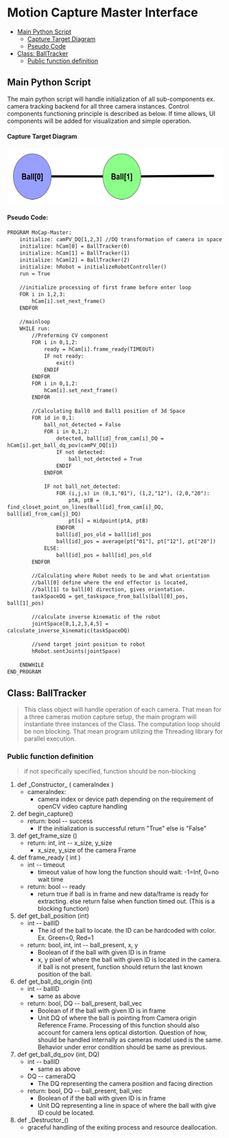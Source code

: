 
# Motion Capture Master Interface
- [Main Python Script](#main-python-script)
  * [Capture Target Diagram](#capture-target-diagram)
  * [Pseudo Code](#pseudo-code-)
- [Class: BallTracker](#class--balltracker)
  * [Public function definition](#public-function-definition)

## Main Python Script

The main python script will handle initialization of all sub-components ex. camera tracking backend for all three camera instances. Control components functioning principle is described as below. If time allows, UI components will be added for visualization and simple operation.

#### Capture Target Diagram
<img src="./Images/Capture_Target_Diagram.png" width="600" height="130">

#### Pseudo Code:  
~~~~
PROGRAM MoCap-Master:
    initialize: camPV_DQ[1,2,3] //DQ transformation of camera in space
    initialize: hCam[0] = BallTracker(0)
    initialize: hCam[1] = BallTracker(1)
    initialize: hCam[2] = BallTracker(2)
    initialize: hRobot = initializeRobotController()
    run = True

    //initialize processing of first frame before enter loop
    FOR i in 1,2,3:
        hCam[i].set_next_frame()
    ENDFOR

    //mainloop
    WHILE run:
        //Preforming CV component
        FOR i in 0,1,2:
            ready = hCam[i].frame_ready(TIMEOUT)
            IF not ready:
                exit()
            ENDIF
        ENDFOR
        FOR i in 0,1,2:
            hCam[i].set_next_frame()
        ENDFOR

        //Calculating Ball0 and Ball1 position of 3d Space
        FOR id in 0,1:
            ball_not_detected = False
            FOR i in 0,1,2:
                detected, ball[id]_from_cam[i]_DQ = hCam[i].get_ball_dq_pov(camPV_DQ[i])
                IF not detected:
                    ball_not_detected = True
                ENDIF
            ENDFOR

            IF not ball_not_detected:
                FOR (i,j,s) in (0,1,"01"), (1,2,"12"), (2,0,"20"):
                    ptA, ptB = find_closet_point_on_lines(ball[id]_from_cam[i]_DQ, ball[id]_from_cam[j]_DQ)
                    pt[s] = midpoint(ptA, ptB)
                ENDFOR
                ball[id]_pos_old = ball[id]_pos
                ball[id]_pos = average(pt["01"], pt["12"], pt["20"])
            ELSE:
                ball[id]_pos = ball[id]_pos_old
        ENDFOR

        //Calculating where Robot needs to be and what orientation
        //ball[0] define where the end effector is located,
        //ball[1] to ball[0] direction, gives orientation.
        taskSpaceDQ = get_taskspace_from_balls(ball[0]_pos, ball[1]_pos)

        //calculate inverse kinematic of the robot
        jointSpace[0,1,2,3,4,5] = calculate_inverse_kinematic(taskSpaceDQ)

        //send target joint position to robot
        hRobot.sentJoints(jointSpace)

    ENDWHILE
END_PROGRAM
~~~~

## Class: BallTracker

> This class object will handle operation of each camera. That mean for a three
 cameras motion capture setup, the main program will instantiate three instances
 of the Class. The computation loop should be non blocking. That mean program utilizing the Threading
 library for parallel execution.

### Public function definition
> if not specifically specified, function should be non-blocking

1. def \_Constructor_ ( cameraIndex )
   * cameraIndex:
     * camera index or device path depending on the requirement of
      openCV video capture handling
2. def begin_capture()
   * return: bool -- success
     * If the initialization is successful return "True" else is "False"  
3. def get_frame_size ()
   * return: int, int -- x_size, y_size
     * x_size, y_size of the camera Frame
4. def frame_ready ( int )
   * int -- timeout
     * timeout value of how long the function should wait: -1=Inf, 0=no wait
      time
   * return: bool -- ready
     * return true if ball is in frame and new data/frame is ready for extracting.
      else return false when function timed out. (This is a blocking function)
5. def get_ball_position (int)
   * int -- ballID
     * The id of the ball to locate. the ID can be hardcoded with color. Ex.
      Green=0, Red=1
   * return: bool, int, int -- ball_present, x, y
     * Boolean of if the ball with given ID is in frame
     * x, y pixel of where the ball with given ID is located in the camera.
      if ball is not present, function should return the last known position of
      the ball.
6. def get_ball_dq_origin (int)
   * int -- ballID
     * same as above
   * return: bool, DQ -- ball_present, ball_vec
     * Boolean of if the ball with given ID is in frame
     * Unit DQ of where the ball is pointing from Camera origin Reference Frame.
      Processing of this function should also account for camera lens optical
      distortion. Question of how, should be handled internally as cameras model
      used is the same. Behavior under error condition should be same as previous.   
7. def get_ball_dq_pov (int, DQ)
   * int -- ballID
      * same as above
   * DQ -- cameraDQ
     * The DQ representing the camera position and facing direction
   * return: bool, DQ -- ball_present, ball_vec
     * Boolean of if the ball with given ID is in frame
     * Unit DQ representing a line in space of where the ball with give ID could
      be located.
8. def \_Destructor_()
   * graceful handling of the exiting process and resource deallocation.
